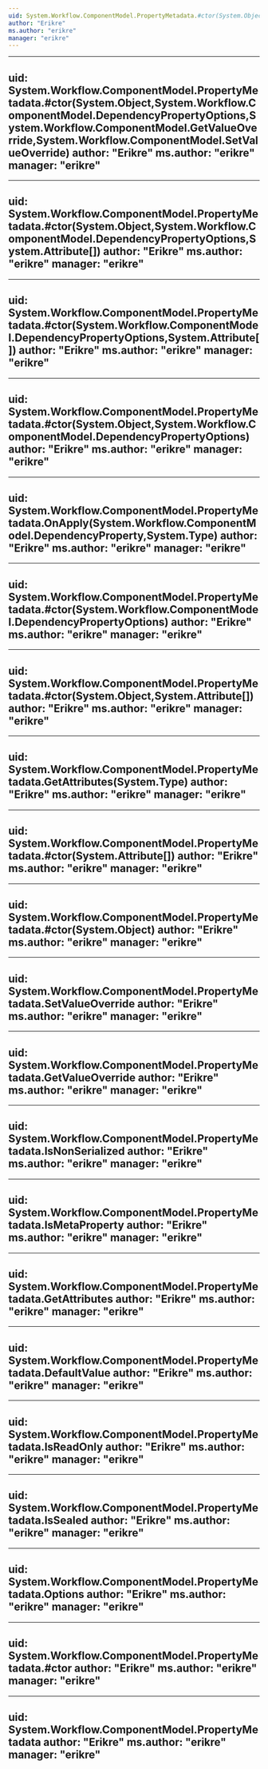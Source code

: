 ```yaml
---
uid: System.Workflow.ComponentModel.PropertyMetadata.#ctor(System.Object,System.Workflow.ComponentModel.DependencyPropertyOptions,System.Workflow.ComponentModel.GetValueOverride,System.Workflow.ComponentModel.SetValueOverride,System.Attribute[])
author: "Erikre"
ms.author: "erikre"
manager: "erikre"
---
```


---
uid: System.Workflow.ComponentModel.PropertyMetadata.#ctor(System.Object,System.Workflow.ComponentModel.DependencyPropertyOptions,System.Workflow.ComponentModel.GetValueOverride,System.Workflow.ComponentModel.SetValueOverride)
author: "Erikre"
ms.author: "erikre"
manager: "erikre"
---

---
uid: System.Workflow.ComponentModel.PropertyMetadata.#ctor(System.Object,System.Workflow.ComponentModel.DependencyPropertyOptions,System.Attribute[])
author: "Erikre"
ms.author: "erikre"
manager: "erikre"
---

---
uid: System.Workflow.ComponentModel.PropertyMetadata.#ctor(System.Workflow.ComponentModel.DependencyPropertyOptions,System.Attribute[])
author: "Erikre"
ms.author: "erikre"
manager: "erikre"
---

---
uid: System.Workflow.ComponentModel.PropertyMetadata.#ctor(System.Object,System.Workflow.ComponentModel.DependencyPropertyOptions)
author: "Erikre"
ms.author: "erikre"
manager: "erikre"
---

---
uid: System.Workflow.ComponentModel.PropertyMetadata.OnApply(System.Workflow.ComponentModel.DependencyProperty,System.Type)
author: "Erikre"
ms.author: "erikre"
manager: "erikre"
---

---
uid: System.Workflow.ComponentModel.PropertyMetadata.#ctor(System.Workflow.ComponentModel.DependencyPropertyOptions)
author: "Erikre"
ms.author: "erikre"
manager: "erikre"
---

---
uid: System.Workflow.ComponentModel.PropertyMetadata.#ctor(System.Object,System.Attribute[])
author: "Erikre"
ms.author: "erikre"
manager: "erikre"
---

---
uid: System.Workflow.ComponentModel.PropertyMetadata.GetAttributes(System.Type)
author: "Erikre"
ms.author: "erikre"
manager: "erikre"
---

---
uid: System.Workflow.ComponentModel.PropertyMetadata.#ctor(System.Attribute[])
author: "Erikre"
ms.author: "erikre"
manager: "erikre"
---

---
uid: System.Workflow.ComponentModel.PropertyMetadata.#ctor(System.Object)
author: "Erikre"
ms.author: "erikre"
manager: "erikre"
---

---
uid: System.Workflow.ComponentModel.PropertyMetadata.SetValueOverride
author: "Erikre"
ms.author: "erikre"
manager: "erikre"
---

---
uid: System.Workflow.ComponentModel.PropertyMetadata.GetValueOverride
author: "Erikre"
ms.author: "erikre"
manager: "erikre"
---

---
uid: System.Workflow.ComponentModel.PropertyMetadata.IsNonSerialized
author: "Erikre"
ms.author: "erikre"
manager: "erikre"
---

---
uid: System.Workflow.ComponentModel.PropertyMetadata.IsMetaProperty
author: "Erikre"
ms.author: "erikre"
manager: "erikre"
---

---
uid: System.Workflow.ComponentModel.PropertyMetadata.GetAttributes
author: "Erikre"
ms.author: "erikre"
manager: "erikre"
---

---
uid: System.Workflow.ComponentModel.PropertyMetadata.DefaultValue
author: "Erikre"
ms.author: "erikre"
manager: "erikre"
---

---
uid: System.Workflow.ComponentModel.PropertyMetadata.IsReadOnly
author: "Erikre"
ms.author: "erikre"
manager: "erikre"
---

---
uid: System.Workflow.ComponentModel.PropertyMetadata.IsSealed
author: "Erikre"
ms.author: "erikre"
manager: "erikre"
---

---
uid: System.Workflow.ComponentModel.PropertyMetadata.Options
author: "Erikre"
ms.author: "erikre"
manager: "erikre"
---

---
uid: System.Workflow.ComponentModel.PropertyMetadata.#ctor
author: "Erikre"
ms.author: "erikre"
manager: "erikre"
---

---
uid: System.Workflow.ComponentModel.PropertyMetadata
author: "Erikre"
ms.author: "erikre"
manager: "erikre"
---
